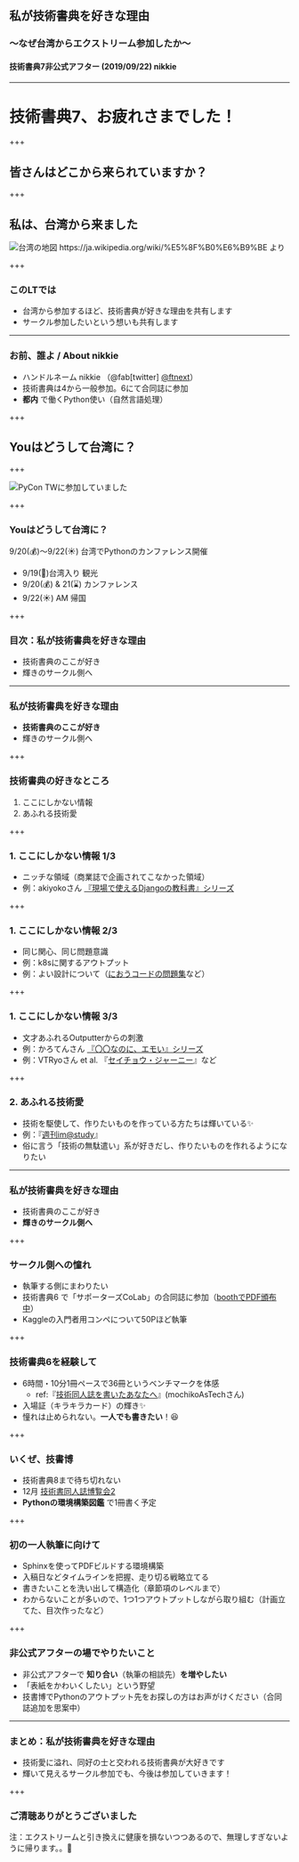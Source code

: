 ## 私が技術書典を好きな理由
### 〜なぜ台湾からエクストリーム参加したか〜
#### 技術書典7非公式アフター (2019/09/22) nikkie

---

# 技術書典7、お疲れさまでした！

+++

## 皆さんはどこから来られていますか？

+++

## 私は、台湾から来ました

![台湾の地図 https://ja.wikipedia.org/wiki/%E5%8F%B0%E6%B9%BE より](techbookfest_Sep_lt/wikipedia_taiwan.png)

+++

### このLTでは

- 台湾から参加するほど、技術書典が好きな理由を共有します
- サークル参加したいという想いも共有します

---

### お前、誰よ / About nikkie

- ハンドルネーム nikkie （@fab[twitter] [@ftnext](https://twitter.com/ftnext)）
- 技術書典は4から一般参加。6にて合同誌に参加
- **都内** で働くPython使い（自然言語処理）

+++

## Youはどうして台湾に？

+++

![PyCon TWに参加していました](pycontw_lt_staff_python/assets/pycontw_django_site.png)

+++

### Youはどうして台湾に？

9/20(💰)〜9/22(☀️) 台湾でPythonのカンファレンス開催

- 9/19(🌲)台湾入り 観光
- 9/20(💰) & 21(⌛) カンファレンス
- 9/22(☀️) AM 帰国

+++

### 目次：私が技術書典を好きな理由

- 技術書典のここが好き
- 輝きのサークル側へ

---

### 私が技術書典を好きな理由

- **技術書典のここが好き**
- 輝きのサークル側へ

+++

### 技術書典の好きなところ

1. ここにしかない情報
2. あふれる技術愛

+++

### 1. ここにしかない情報 1/3

- ニッチな領域（商業誌で企画されてこなかった領域）
- 例：akiyokoさん [『現場で使えるDjangoの教科書』シリーズ](https://akiyoko.booth.pm/)

+++

### 1. ここにしかない情報 2/3

- 同じ関心、同じ問題意識
- 例：k8sに関するアウトプット
- 例：よい設計について（[におうコードの問題集](https://grand-pa-ma.booth.pm/)など）

+++

### 1. ここにしかない情報 3/3

- 文才あふれるOutputterからの刺激
- 例：かろてんさん [『〇〇なのに、エモい』シリーズ](https://carotene4035.booth.pm/)
- 例：VTRyoさん et al. 『[セイチョウ・ジャーニー](https://booth.pm/ja/items/1038923)』など

+++

### 2. あふれる技術愛

- 技術を駆使して、作りたいものを作っている方たちは輝いている✨
- 例：『[週刊im@study](https://techbookfest.org/event/tbf06/circle/54670006)』
- 俗に言う「技術の無駄遣い」系が好きだし、作りたいものを作れるようになりたい

---

### 私が技術書典を好きな理由

- 技術書典のここが好き
- **輝きのサークル側へ**

+++

### サークル側への憧れ

- 執筆する側にまわりたい
- 技術書典6 で「サポーターズCoLab」の合同誌に参加（[boothでPDF頒布中](https://supporterz.booth.pm/items/1315417)）
- Kaggleの入門者用コンペについて50Pほど執筆

+++

### 技術書典6を経験して

- 6時間・10分1冊ペースで36冊というベンチマークを体感
  - ref:『[技術同人誌を書いたあなたへ](https://booth.pm/ja/items/1316774)』(mochikoAsTechさん)
- 入場証（キラキラカード）の輝き✨
- 憧れは止められない。**一人でも書きたい**！😆

+++

### いくぜ、技書博

- 技術書典8まで待ち切れない
- 12月 [技術書同人誌博覧会2](https://gishohaku.dev/)
- **Pythonの環境構築図鑑** で1冊書く予定

+++

### 初の一人執筆に向けて

- Sphinxを使ってPDFビルドする環境構築
- 入稿日などタイムラインを把握、走り切る戦略立てる
- 書きたいことを洗い出して構造化（章節項のレベルまで）
- わからないことが多いので、1つ1つアウトプットしながら取り組む（計画立てた、目次作ったなど）

+++

### 非公式アフターの場でやりたいこと

- 非公式アフターで **知り合い**（執筆の相談先）**を増やしたい**
- 「表紙をかわいくしたい」という野望
- 技書博でPythonのアウトプット先をお探しの方はお声がけください（合同誌追加を思案中）

---

### まとめ：私が技術書典を好きな理由

- 技術愛に溢れ、同好の士と交われる技術書典が大好きです
- 輝いて見えるサークル参加でも、今後は参加していきます！

+++

### ご清聴ありがとうございました

注：エクストリームと引き換えに健康を損ないつつあるので、無理しすぎないように帰ります。。🙇‍
